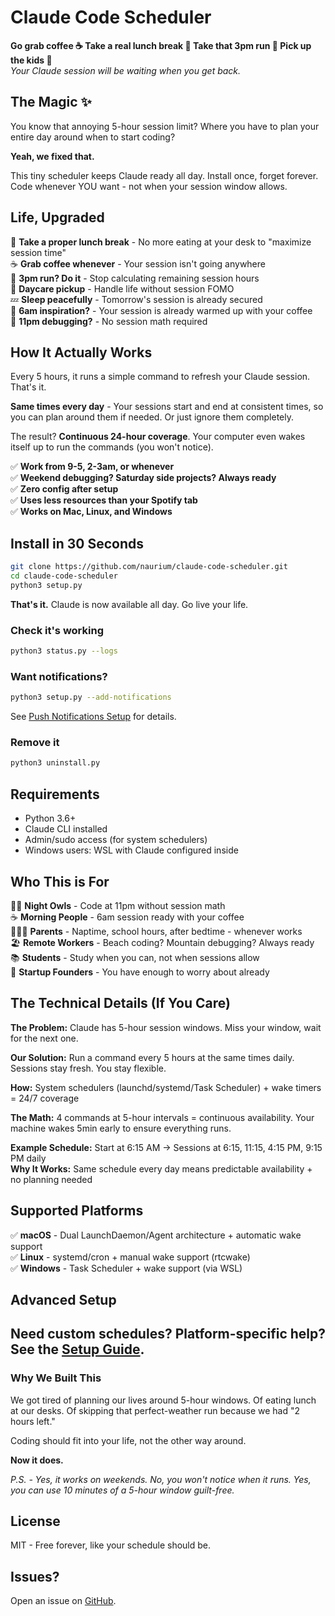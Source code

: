 # Claude Code Scheduler

**Go grab coffee ☕ Take a real lunch break 🍕 Take that 3pm run 🏃 Pick up the kids 👶**  
*Your Claude session will be waiting when you get back.*

## The Magic ✨

You know that annoying 5-hour session limit? Where you have to plan your entire day around when to start coding?

**Yeah, we fixed that.**

This tiny scheduler keeps Claude ready all day. Install once, forget forever. Code whenever YOU want - not when your session window allows.

## Life, Upgraded

🍕 **Take a proper lunch break** - No more eating at your desk to "maximize session time"  
☕ **Grab coffee whenever** - Your session isn't going anywhere  
🏃 **3pm run? Do it** - Stop calculating remaining session hours  
👶 **Daycare pickup** - Handle life without session FOMO  
💤 **Sleep peacefully** - Tomorrow's session is already secured  
🌅 **6am inspiration?** - Your session is already warmed up with your coffee  
🌙 **11pm debugging?** - No session math required  

## How It Actually Works

Every 5 hours, it runs a simple command to refresh your Claude session. That's it.

**Same times every day** - Your sessions start and end at consistent times, so you can plan around them if needed. Or just ignore them completely.

The result? **Continuous 24-hour coverage**. Your computer even wakes itself up to run the commands (you won't notice).

✅ **Work from 9-5, 2-3am, or whenever**  
✅ **Weekend debugging? Saturday side projects? Always ready**  
✅ **Zero config after setup**  
✅ **Uses less resources than your Spotify tab**  
✅ **Works on Mac, Linux, and Windows**  

## Install in 30 Seconds

```bash
git clone https://github.com/naurium/claude-code-scheduler.git
cd claude-code-scheduler
python3 setup.py
```

**That's it.** Claude is now available all day. Go live your life.

### Check it's working
```bash
python3 status.py --logs
```

### Want notifications?
```bash
python3 setup.py --add-notifications
```
See [Push Notifications Setup](NOTIFICATIONS.md) for details.

### Remove it
```bash
python3 uninstall.py
```

## Requirements

- Python 3.6+
- Claude CLI installed
- Admin/sudo access (for system schedulers)
- Windows users: WSL with Claude configured inside

## Who This is For

🧑‍💻 **Night Owls** - Code at 11pm without session math  
☕ **Morning People** - 6am session ready with your coffee  
👨‍👩‍👧 **Parents** - Naptime, school hours, after bedtime - whenever works  
🏖️ **Remote Workers** - Beach coding? Mountain debugging? Always ready  
📚 **Students** - Study when you can, not when sessions allow  
🚀 **Startup Founders** - You have enough to worry about already

## The Technical Details (If You Care)

**The Problem:** Claude has 5-hour session windows. Miss your window, wait for the next one.

**Our Solution:** Run a command every 5 hours at the same times daily. Sessions stay fresh. You stay flexible.

**How:** System schedulers (launchd/systemd/Task Scheduler) + wake timers = 24/7 coverage

**The Math:** 4 commands at 5-hour intervals = continuous availability. Your machine wakes 5min early to ensure everything runs.

**Example Schedule:** Start at 6:15 AM → Sessions at 6:15, 11:15, 4:15 PM, 9:15 PM daily  
**Why It Works:** Same schedule every day means predictable availability + no planning needed

## Supported Platforms

✅ **macOS** - Dual LaunchDaemon/Agent architecture + automatic wake support  
✅ **Linux** - systemd/cron + manual wake support (rtcwake)  
✅ **Windows** - Task Scheduler + wake support (via WSL)

## Advanced Setup

Need custom schedules? Platform-specific help? See the [Setup Guide](SETUP.md).
---

### Why We Built This

We got tired of planning our lives around 5-hour windows. Of eating lunch at our desks. Of skipping that perfect-weather run because we had "2 hours left."

Coding should fit into your life, not the other way around.

**Now it does.**

*P.S. - Yes, it works on weekends. No, you won't notice when it runs. Yes, you can use 10 minutes of a 5-hour window guilt-free.*

## License

MIT - Free forever, like your schedule should be.

## Issues?

Open an issue on [GitHub](https://github.com/naurium/claude-code-scheduler/issues).